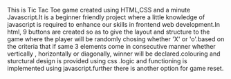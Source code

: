 This is Tic Tac Toe game created using HTML,CSS and  a minute Javascript.It is a beginner friendly project where a little knowledge of javascript  is required to enhance our skills in frontend web development.In html, 9 buttons are created so as to give the layout and structure to the game where the player will be randomly chosing whether 'X' or 'o'.based on the criteria that if same 3 elements come in consecutive manner whether vertically , horizontally or diagonally, winner will be declared.colouring and sturctural design is provided using css .logic and functioning is implemented using javascript.further there is another option for game reset.
